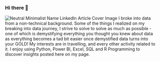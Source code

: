 ### Hi there 👋
![Neutral Minimalist Name LinkedIn Article Cover Image](https://github.com/alairdata/alairdata/assets/109746137/9f0d926f-a3f5-46a9-b960-930f1bd25e25)
I broke into data from a non-technical background. Some of the things I realized on my breaking into data journey, I strive to solve to solve as much as possible - one of which is demystifying everything you thought you knew about data as everything becomes a tad bit easier once demystified data turns into your GOLD! My interests are in travelling, and every other activity related to it. I enjoy using Python, Power BI, Excel, SQL and R Programming to discover insights posted here on my page.
<!--
**alairdata/alairdata** is a ✨ _special_ ✨ repository because its `README.md` (this file) appears on your GitHub profile.

Here are some ideas to get you started:

- 🔭 I’m currently working on ...
- 🌱 I’m currently learning ...
- 👯 I’m looking to collaborate on ...![Uploading Neutral Minimalist Name LinkedIn Article Cover Image.png…]()

- 🤔 I’m looking for help with ...
- 💬 Ask me about ...
- 📫 How to reach me: ...
- 😄 Pronouns: ...
- ⚡ Fun fact: ...
-->
